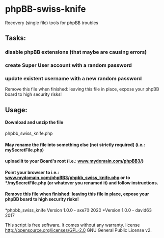 # phpBB-swiss-knife
Recovery (single file) tools for phpBB troubles


## Tasks:
### disable phpBB extensions (that maybe are causing errors)
### create Super User account with a random password
### update existent username with a new random password

Remove this file when finished: leaving this file in place, expose your phpBB board to high security risks!

## Usage: 
#### Download and unzip the file 
phpbb_swiss_knife.php
#### May rename the file into something else (not strictly required) (i.e.: mySecretFile.php)
#### upload it to your Board's root (i.e.: www.mydomain.com/phpBB3/)
#### Point your browser to i.e.: www.mydomain.com/phpBB3/phpbb_swiss_knife.php or to */mySecretFile.php (or whatever you renamed it) and follow instructions.
#### Remove this file when finished: leaving this file in place, expose your phpBB board to high security risks!

 *phpbb_swiss_knife Version 1.0.0 - axe70 2020
 *Version 1.0.0 - david63 2017


 This script is free software. It comes without any warranty.
 license http://opensource.org/licenses/GPL-2.0 GNU General Public License v2.

